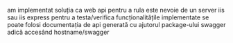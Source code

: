 

am implementat soluția ca web api
pentru a rula este nevoie de un server iis sau iis express
pentru a testa/verifica funcționalitățile implementate se poate folosi documentația de api generată cu ajutorul package-ului swagger
	adică accesând hostname/swagger 
	